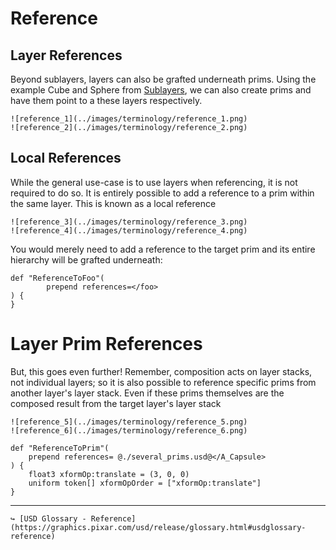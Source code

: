 # Reference

## Layer References
Beyond sublayers, layers can also be grafted underneath prims. Using the example Cube and Sphere from [Sublayers](./sublayers.md), we can also create prims and have them point to a these layers respectively.

```admonish example title="Layer referencing"
![reference_1](../images/terminology/reference_1.png)
![reference_2](../images/terminology/reference_2.png)
```

## Local References
While the general use-case is to use layers when referencing, it is not required to do so. It is entirely possible to add a reference to a prim within the same layer. This is known as a local reference

```admonish example title="Local referencing"
![reference_3](../images/terminology/reference_3.png)
![reference_4](../images/terminology/reference_4.png)
```

You would merely need to add a reference to the target prim and its entire hierarchy will be grafted underneath:

```
def "ReferenceToFoo"(
        prepend references=</foo>
) {
}
```

# Layer Prim References
But, this goes even further! Remember, composition acts on layer stacks, not individual layers; so it is also possible to reference specific prims from another layer's layer stack. Even if these prims themselves are the composed result from the target layer's layer stack

```admonish example title="Layer Prim referencing"
![reference_5](../images/terminology/reference_5.png)
![reference_6](../images/terminology/reference_6.png)
```

```
def "ReferenceToPrim"(
    prepend references= @./several_prims.usd@</A_Capsule>
) {
    float3 xformOp:translate = (3, 0, 0)
    uniform token[] xformOpOrder = ["xformOp:translate"]
}
```

---

```admonish note title=""
↪ [USD Glossary - Reference](https://graphics.pixar.com/usd/release/glossary.html#usdglossary-reference)
```